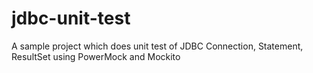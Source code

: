 # jdbc-unit-test

A sample project which does unit test of JDBC Connection, Statement, ResultSet using PowerMock and Mockito
